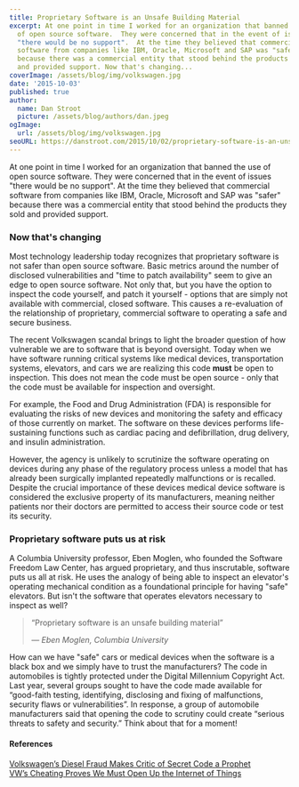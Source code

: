 ```yaml
---
title: Proprietary Software is an Unsafe Building Material
excerpt: At one point in time I worked for an organization that banned the use
  of open source software.  They were concerned that in the event of issues
  "there would be no support".  At the time they believed that commercial
  software from companies like IBM, Oracle, Microsoft and SAP was "safer"
  because there was a commercial entity that stood behind the products they sold
  and provided support. Now that's changing...
coverImage: /assets/blog/img/volkswagen.jpg
date: '2015-10-03'
published: true
author:
  name: Dan Stroot
  picture: /assets/blog/authors/dan.jpeg
ogImage:
  url: /assets/blog/img/volkswagen.jpg
seoURL: https://danstroot.com/2015/10/02/proprietary-software-is-an-unsafe-building-material/
---
```


At one point in time I worked for an organization that banned the use of open source software. They were concerned that in the event of issues "there would be no support". At the time they believed that commercial software from companies like IBM, Oracle, Microsoft and SAP was "safer" because there was a commercial entity that stood behind the products they sold and provided support.

### Now that's changing

Most technology leadership today recognizes that proprietary software is not safer than open source software. Basic metrics around the number of disclosed vulnerabilities and "time to patch availability" seem to give an edge to open source software. Not only that, but you have the option to inspect the code yourself, and patch it yourself - options that are simply not available with commercial, closed software. This causes a re-evaluation of the relationship of proprietary, commercial software to operating a safe and secure business.

The recent Volkswagen scandal brings to light the broader question of how vulnerable we are to software that is beyond oversight. Today when we have software running critical systems like medical devices, transportation systems, elevators, and cars we are realizing this code **must** be open to inspection. This does not mean the code must be open source - only that the code must be available for inspection and oversight.

For example, the Food and Drug Administration (FDA) is responsible for evaluating the risks of new devices and monitoring the safety and efficacy of those currently on market. The software on these devices performs life-sustaining functions such as cardiac pacing and defibrillation, drug delivery, and insulin administration.

However, the agency is unlikely to scrutinize the software operating on devices during any phase of the regulatory process unless a model that has already been surgically implanted repeatedly malfunctions or is recalled. Despite the crucial importance of these devices medical device software is considered the exclusive property of its manufacturers, meaning neither patients nor their doctors are permitted to access their source code or test its security.

### Proprietary software puts us at risk

A Columbia University professor, Eben Moglen, who founded the Software Freedom Law Center, has argued proprietary, and thus inscrutable, software puts us all at risk. He uses the analogy of being able to inspect an elevator's operating mechanical condition as a foundational principle for having "safe" elevators. But isn't the software that operates elevators necessary to inspect as well?

> “Proprietary software is an unsafe building material”
>
> <cite>&mdash; Eben Moglen, Columbia University</cite>

How can we have "safe" cars or medical devices when the software is a black box and we simply have to trust the manufacturers? The code in automobiles is tightly protected under the Digital Millennium Copyright Act. Last year, several groups sought to have the code made available for “good-faith testing, identifying, disclosing and fixing of malfunctions, security flaws or vulnerabilities”. In response, a group of automobile manufacturers said that opening the code to scrutiny could create “serious threats to safety and security.” Think about that for a moment!

#### References

[Volkswagen’s Diesel Fraud Makes Critic of Secret Code a Prophet](http://www.nytimes.com/2015/09/23/nyregion/volkswagens-diesel-fraud-makes-critic-of-secret-code-a-prophet.html)<br>
[VW’s Cheating Proves We Must Open Up the Internet of Things](http://www.wired.com/2015/09/volkswagen-open-iot/)
